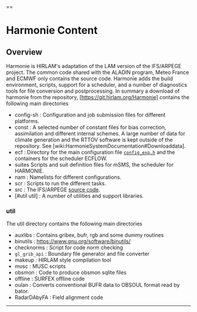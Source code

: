 
==
# Harmonie Content

## Overview

Harmonie is HIRLAM's adaptation of the LAM version of the IFS/ARPEGE project. The common code shared with the ALADIN program, Meteo France and ECMWF only contains the source code. Harmonie adds the build environment, scripts, support for a scheduler, and a number of diagnostics tools for file conversion and postprocessing. In summary a download of harmonie from the repository, [https://git.hirlam.org/Harmonie] contains the following main directories

 * config-sh : Configuration and job submission files for different platforms.
 * const : A selected number of constant files for bias correction, assimilation and different internal schemes. A large number of data for climate generation and the RTTOV software is kept outside of the repository. See [wiki:HarmonieSystemDocumentation#Downloaddata].
 * ecf : Directory for the main configuration file [`config_exp.h`](Harmonie/ecf/config_exp.h?rev=release-43h2.beta.3) and the containers for the scheduler ECFLOW.
 * suites Scripts and suit definition files for mSMS, the scheduler for HARMONIE. 
 * nam : Namelists for different configurations.
 * scr : Scripts to run the different tasks.
 * src : The IFS/ARPEGE [source code](HarmonieSystemDocumentation/Source).
 * [#util util] : A number of utilities and support libraries.

### util

 The util directory contains the following main directories

 * auxlibs : Contains gribex, bufr, rgb and some dummy routines
 * binutils : https://www.gnu.org/software/binutils/
 * checknorms : Script for code norm checking
 * `gl_grib_api` : Boundary file generator and file converter
 * makeup : HIRLAM style compilation tool
 * musc : MUSC scripts
 * obsmon : Code to produce obsmon sqlite files
 * offline : SURFEX offline code
 * oulan : Converts conventional BUFR data to OBSOUL format read by bator.
 * RadarDAbyFA : Field alignment code


----


